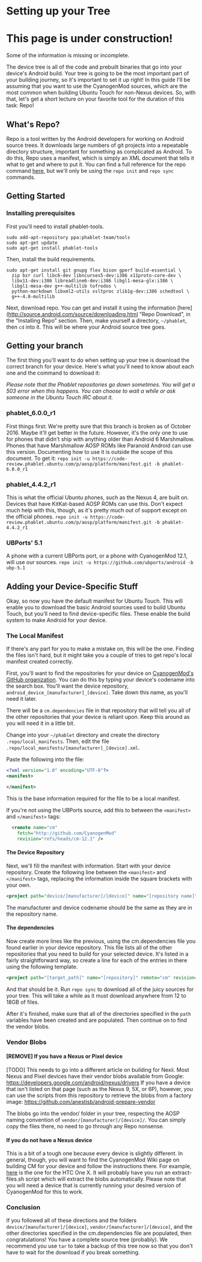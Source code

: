 # Setting up your Tree

# This page is under construction!
Some of the information is missing or incomplete.

The device tree is all of the code and prebuilt binaries that go into your device's Android build. Your tree is going to be the most important part of your building journey, so it's important to set it up right! 
In this guide I'll be assuming that you want to use the CyanogenMod sources, which are the most common when building Ubuntu Touch for non-Nexus devices. So, with that, let's get a short lecture on your favorite tool for the duration of this task: Repo!

## What's Repo?

Repo is a tool written by the Android developers for working on Android source trees. It downloads large numbers of git projects into a repeatable directory structure, important for something as complicated as Android. To do this, Repo uses a manifest, which is simply an XML document that tells it what to get and where to put it. You can find a full reference for the repo command [here](https://source.android.com/source/using-repo.html "Repo command reference"), but we'll only be using the `repo init` and `repo sync` commands.

## Getting Started

### Installing prerequisites

First you'll need to install phablet-tools.
```
sudo add-apt-repository ppa:phablet-team/tools
sudo apt-get update
sudo apt-get install phablet-tools
```

Then, install the build requirements.

```
sudo apt-get install git gnupg flex bison gperf build-essential \
  zip bzr curl libc6-dev libncurses5-dev:i386 x11proto-core-dev \
  libx11-dev:i386 libreadline6-dev:i386 libgl1-mesa-glx:i386 \
  libgl1-mesa-dev g++-multilib tofrodos \
  python-markdown libxml2-utils xsltproc zlib1g-dev:i386 schedtool \
  g++-4.8-multilib
```

Next, download repo. You can get and install it using the information [here](http://source.android.com/source/downloading.html "Repo Download", in the "Installing Repo" section.
Then, make yourself a directory, `~/phablet`, then `cd` into it. This will be where your Android source tree goes. 

## Getting your branch

The first thing you'll want to do when setting up your tree is download the correct branch for your device. Here's what you'll need to know about each one and the command to download it:

*Please note that the Phablet repositories go down sometimes. You will get a 503 error when this happens. You can choose to wait a while or ask someone in the Ubuntu Touch IRC about it.*

### phablet_6.0.0_r1

First things first: We're pretty sure that this branch is broken as of October 2016. Maybe it'll get better in the future. However, it's the only one to use for phones that didn't ship with anything older than Android 6 Marshmallow. 
Phones that have Marshmallow AOSP ROMs like Paranoid Android can use this version. Documenting how to use it is outside the scope of this document.
To get it:
`repo init -u https://code-review.phablet.ubuntu.com/p/aosp/platform/manifest.git -b phablet-6.0.0_r1`

### phablet_4.4.2_r1
This is what the official Ubuntu phones, such as the Nexus 4, are built on. 
Devices that have KitKat-based AOSP ROMs can use this. Don't expect much help with this, though, as it's pretty much out of support except on the official phones.
`repo init -u https://code-review.phablet.ubuntu.com/p/aosp/platform/manifest.git -b phablet-4.4.2_r1`

### UBPorts' 5.1
A phone with a current UBPorts port, or a phone with CyanogenMod 12.1, will use our sources. 
`repo init -u https://github.com/ubports/android -b ubp-5.1`

## Adding your Device-Specific Stuff

Okay, so now you have the default manifest for Ubuntu Touch. This will enable you to download the basic Android sources used to build Ubuntu Touch, but you'll need to find device-specific files. These enable the build system to make Android for your device.

### The Local Manifest

If there's any part for you to make a mistake on, this will be the one. Finding the files isn't hard, but it might take you a couple of tries to get repo's local manifest created correctly.

First, you'll want to find the repositories for your device on [CyanogenMod's GitHub organization](https://github.com/CyanogenMod). You can do this by typing your device's codename into the search box. You'll want the device repository, `android_device_[manufacturer]_[device]`. Take down this name, as you'll need it later.

There will be a `cm.dependencies` file in that repository that will tell you all of the other repositories that your device is reliant upon. Keep this around as you will need it in a little bit.


Change into your `~/phablet` directory and create the directory `.repo/local_manifests`. Then, edit the file `.repo/local_manifests/[manufacturer]_[device].xml`. 

Paste the following into the file:

```xml
<?xml version="1.0" encoding="UTF-8"?>
<manifest>

</manifest>
```

This is the base information required for the file to be a local manifest.

If you're not using the UBPorts source, add this to between the `<manifest>` and `</manifest>` tags:

```xml
  <remote name="cm"
	fetch="http://github.com/CyanogenMod"
	revision="refs/heads/cm-12.1" />
```

#### The Device Repository

Next, we'll fill the manifest with information. Start with your device repository. Create the following line between the `<manifest>` and `</manifest>` tags, replacing the information inside the square brackets with your own.

```xml
<project path="device/[manufacturer]/[device]" name="[repository name]" remote="cm" revision="cm12.1" />
```

The manufacturer and device codename should be the same as they are in the repository name.

#### The dependencies

Now create more lines like the previous, using the cm.dependencies file you found earlier in your device repository. This file lists all of the other repositories that you need to build for your selected device. It's listed in a fairly straightforward way, so create a line for each of the entries in there using the following template.

```xml
<project path="[target_path]" name="[repository]" remote="cm" revision="cm12.1" />
```

And that should be it. Run `repo sync` to download all of the juicy sources for your tree. This will take a while as it must download anywhere from 12 to 18GB of files.

After it's finished, make sure that all of the directories specified in the `path` variables have been created and are populated. Then continue on to find the vendor blobs.


### Vendor Blobs

#### [REMOVE] If you have a Nexus or Pixel device

[TODO] This needs to go into a different article on building for Nexii.
Most Nexus and Pixel devices have their vendor blobs available from Google: https://developers.google.com/android/nexus/drivers
If you have a device that isn't listed on that page (such as the Nexus 9, 5X, or 6P), however, you can use the scripts from this repository to retrieve the blobs from a factory image: https://github.com/anestisb/android-prepare-vendor

The blobs go into the vendor/ folder in your tree, respecting the AOSP naming convention of `vendor/[manufacturer]/[device]/`. You can simply copy the files there, no need to go through any Repo nonsense.


#### If you do not have a Nexus device

This is a bit of a tough one because every device is slightly different. In general, though, you will want to find the CyanogenMod Wiki page on building CM for your device and follow the instructions there. For example, [here](https://wiki.cyanogenmod.org/w/Build_for_endeavoru#Extract_proprietary_blobs) is the one for the HTC One X. It will probably have you run an extract-files.sh script which will extract the blobs automatically. Please note that you will need a device that is currently running your desired version of CyanogenMod for this to work.


### Conclusion

If you followed all of these directions and the folders `device/[manufacturer]/[device]`, `vendor/[manufacturer]/[device]`, and the other directories specified in the cm.dependencies file are populated, then congratulations! You have a complete source tree (probably). We recommend you use `tar` to take a backup of this tree now so that you don't have to wait for the download if you break something.